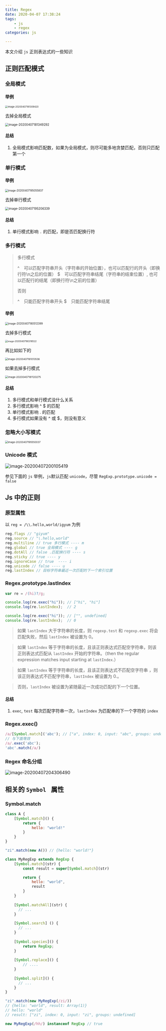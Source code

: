 ```yaml
---
title: Regex
date: 2020-04-07 17:38:24
tags:
	- js
	- regex
categories: js

---
```


本文介绍 `js` 正则表达式的一些知识

## 正则匹配模式

### 全局模式

#### 举例

<img src="/image/regex/image-20200407181309420.png" alt="image-20200407181309420" style="zoom:53%;" />

去掉全局模式

<img src="/image/regex/image-20200407181349292.png" alt="image-20200407181349292" style="zoom:70%;" />

#### 总结

1. 全局模式影响匹配数，如果为全局模式，则尽可能多地贪婪匹配，否则只匹配第一个

### 单行模式

#### 举例

<img src="/image/regex/image-20200407195055837.png" alt="image-20200407195055837" style="zoom: 60%;" />

去掉单行模式

<img src="/image/regex/image-20200407195206339.png" alt="image-20200407195206339" style="zoom:70%;" />

#### 总结

1. 单行模式影响 `.` 的匹配，即是否匹配换行符

### 多行模式

> 多行模式
>
> ^　可以匹配字符串开头（字符串的开始位置），也可以匹配行的开头（即换行符\n之后的位置）
> $　可以匹配字符串结尾（字符串的结束位置）, 也可以匹配行的结尾（即换行符\n之前的位置）
>
> 否则
>
> ^　只能匹配字符串开头
> $　只能匹配字符串结尾

#### 举例

<img src="/image/regex/image-20200407180512399.png" alt="image-20200407180512399" style="zoom:60%;" />

去掉多行模式

<img src="/image/regex/image-20200407180316522.png" alt="image-20200407180316522" style="zoom:50%;" />

再比如如下的

<img src="/image/regex/image-20200407181013536.png" alt="image-20200407181013536" style="zoom:56%;" />

如果去掉多行模式

<img src="/image/regex/image-20200407181120275.png" alt="image-20200407181120275" style="zoom:58%;" />

#### 总结

1. 多行模式和单行模式没什么关系
2. 多行模式影响 ^ $ 的匹配
3. 单行模式影响 . 的匹配
4. 多行模式如果没有 ^ 或 $，则没有意义

### 忽略大小写模式

<img src="/image/regex/image-20200407195550037.png" alt="image-20200407195550037" style="zoom:56%;" />

### Unicode 模式

![image-20200407200105419](/image/regex/image-20200407200105419.png)

参见下面的 `js` 举例，`js`默认匹配 `unicode`，尽管 `RegExp.prototype.unicode = false` 

## Js 中的正则

### 原型属性

以 `reg = /\\.hello,world/igyum` 为例

```javascript
reg.flags // "giyum"
reg.source // "\.hello,world"
reg.multiline // true 多行模式 ---- m
reg.global // true 全局模式 ---- g
reg.dotAll // false .匹配换行符 ---- s
reg.sticky // true ---- y
reg.ignoreCase // true  ---- i
reg.unicode // false ---- u
reg.lastIndex // 目标字符串最近一次匹配的下一个索引位置
```

### Regex.prototype.lastIndex

```javascript
var re = /(hi)?/g;

console.log(re.exec("hi")); // ["hi", "hi"]
console.log(re.lastIndex);  // 2

console.log(re.exec("hi")); // ["", undefined]
console.log(re.lastIndex);  // 0
```

> 如果 `lastIndex` 大于字符串的长度，则 `regexp.test` 和 `regexp.exec` 将会匹配失败，然后 `lastIndex` 被设置为 0。

> 如果 `lastIndex` 等于字符串的长度，且该正则表达式匹配空字符串，则该正则表达式匹配从 `lastIndex` 开始的字符串。（then the regular expression matches input starting at `lastIndex`.）

> 如果 `lastIndex` 等于字符串的长度，且该正则表达式不匹配空字符串 ，则该正则表达式不匹配字符串，`lastIndex` 被设置为 0.。

> 否则，`lastIndex` 被设置为紧随最近一次成功匹配的下一个位置。

#### 总结

1. `exec`, `test` 每次匹配字符串一次，`lastIndex` 为匹配串的下一个字符的 `index`

### Regex.exec()

```javascript
/a/[Symbol.match]('abc'); // ["a", index: 0, input: "abc", groups: undefined]
// 与下面等效
/a/.exec('abc');
'abc'.match(/a/)
```

### Regex 命名分组

![image-20200407204306490](/image/regex/image-20200407204306490.png)



## 相关的 `Symbol ` 属性

### Symbol.match

```javascript
class A {
    [Symbol.match]() {
        return {
            hello: "world!"
        }
    }
}

"zi".match(new A()) // {hello: "world!"}

class MyRegExp extends RegExp {
    [Symbol.match](str) {
        const result = super[Symbol.match](str)

        return {
            hello: "world",
            result
        }
    }
  
    [Symbol.matchAll](str) {
      // ...
    }
  
    [Symbol.search] () {
      // ...
    }
  
    [Symbol.species]() {
        return RegExp;
    }
  
    [Symbol.replace]() {
        // ....
    }
  
    [Symbol.split]() {
      // ...
    }
}

"zi".match(new MyRegExp(/zi/))
// {hello: "world", result: Array(1)}
// hello: "world"
// result: ["zi", index: 0, input: "zi", groups: undefined]

new MyRegExp(/hh/) instanceof RegExp // true

```

